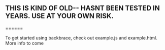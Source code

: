 ## THIS IS KIND OF OLD-- HASNT BEEN TESTED IN YEARS.  USE AT YOUR OWN RISK.

======

To get started using backbrace, check out example.js and example.html.  More info to come
